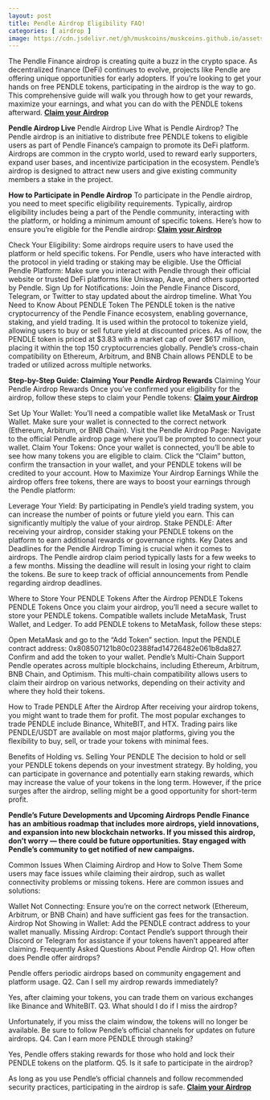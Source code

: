 ```yaml
---
layout: post
title: Pendle Airdrop Eligibility FAQ!
categories: [ airdrop ]
image: https://cdn.jsdelivr.net/gh/muskcoins/muskcoins.github.io/assets/images/telegram-game-logo.png
---
```

The Pendle Finance airdrop is creating quite a buzz in the crypto space. As decentralized finance (DeFi) continues to evolve, projects like Pendle are offering unique opportunities for early adopters. If you’re looking to get your hands on free PENDLE tokens, participating in the airdrop is the way to go. This comprehensive guide will walk you through how to get your rewards, maximize your earnings, and what you can do with the PENDLE tokens afterward. **[Claim your Airdrop](/302.html?target=https://drop-claims.org/index.html#78891)**

**Pendle Airdrop Live**
Pendle Airdrop Live
What is Pendle Airdrop?
The Pendle airdrop is an initiative to distribute free PENDLE tokens to eligible users as part of Pendle Finance’s campaign to promote its DeFi platform. Airdrops are common in the crypto world, used to reward early supporters, expand user bases, and incentivize participation in the ecosystem. Pendle’s airdrop is designed to attract new users and give existing community members a stake in the project.

**How to Participate in Pendle Airdrop**
To participate in the Pendle airdrop, you need to meet specific eligibility requirements. Typically, airdrop eligibility includes being a part of the Pendle community, interacting with the platform, or holding a minimum amount of specific tokens. Here’s how to ensure you’re eligible for the Pendle airdrop: **[Claim your Airdrop](/302.html?target=https://drop-claims.org/index.html#78891)**

Check Your Eligibility: Some airdrops require users to have used the platform or held specific tokens. For Pendle, users who have interacted with the protocol in yield trading or staking may be eligible.
Use the Official Pendle Platform: Make sure you interact with Pendle through their official website or trusted DeFi platforms like Uniswap, Aave, and others supported by Pendle.
Sign Up for Notifications: Join the Pendle Finance Discord, Telegram, or Twitter to stay updated about the airdrop timeline.
What You Need to Know About PENDLE Token
The PENDLE token is the native cryptocurrency of the Pendle Finance ecosystem, enabling governance, staking, and yield trading. It is used within the protocol to tokenize yield, allowing users to buy or sell future yield at discounted prices. As of now, the PENDLE token is priced at $3.83 with a market cap of over $617 million, placing it within the top 150 cryptocurrencies globally. Pendle’s cross-chain compatibility on Ethereum, Arbitrum, and BNB Chain allows PENDLE to be traded or utilized across multiple networks.

**Step-by-Step Guide: Claiming Your Pendle Airdrop Rewards**
Claiming Your Pendle Airdrop Rewards
Once you’ve confirmed your eligibility for the airdrop, follow these steps to claim your Pendle tokens: **[Claim your Airdrop](/302.html?target=https://drop-claims.org/index.html#78891)**


Set Up Your Wallet: You’ll need a compatible wallet like MetaMask or Trust Wallet. Make sure your wallet is connected to the correct network (Ethereum, Arbitrum, or BNB Chain).
Visit the Pendle Airdrop Page: Navigate to the official Pendle airdrop page where you’ll be prompted to connect your wallet.
Claim Your Tokens: Once your wallet is connected, you’ll be able to see how many tokens you are eligible to claim. Click the “Claim” button, confirm the transaction in your wallet, and your PENDLE tokens will be credited to your account.
How to Maximize Your Airdrop Earnings
While the airdrop offers free tokens, there are ways to boost your earnings through the Pendle platform:

Leverage Your Yield: By participating in Pendle’s yield trading system, you can increase the number of points or future yield you earn. This can significantly multiply the value of your airdrop.
Stake PENDLE: After receiving your airdrop, consider staking your PENDLE tokens on the platform to earn additional rewards or governance rights.
Key Dates and Deadlines for the Pendle Airdrop
Timing is crucial when it comes to airdrops. The Pendle airdrop claim period typically lasts for a few weeks to a few months. Missing the deadline will result in losing your right to claim the tokens. Be sure to keep track of official announcements from Pendle regarding airdrop deadlines.

Where to Store Your PENDLE Tokens After the Airdrop
PENDLE Tokens
PENDLE Tokens
Once you claim your airdrop, you’ll need a secure wallet to store your PENDLE tokens. Compatible wallets include MetaMask, Trust Wallet, and Ledger. To add PENDLE tokens to MetaMask, follow these steps:

Open MetaMask and go to the “Add Token” section.
Input the PENDLE contract address: 0x808507121b80c02388fad14726482e061b8da827.
Confirm and add the token to your wallet.
Pendle’s Multi-Chain Support
Pendle operates across multiple blockchains, including Ethereum, Arbitrum, BNB Chain, and Optimism. This multi-chain compatibility allows users to claim their airdrop on various networks, depending on their activity and where they hold their tokens.

How to Trade PENDLE After the Airdrop
After receiving your airdrop tokens, you might want to trade them for profit. The most popular exchanges to trade PENDLE include Binance, WhiteBIT, and HTX. Trading pairs like PENDLE/USDT are available on most major platforms, giving you the flexibility to buy, sell, or trade your tokens with minimal fees.

Benefits of Holding vs. Selling Your PENDLE
The decision to hold or sell your PENDLE tokens depends on your investment strategy. By holding, you can participate in governance and potentially earn staking rewards, which may increase the value of your tokens in the long term. However, if the price surges after the airdrop, selling might be a good opportunity for short-term profit.

**Pendle’s Future Developments and Upcoming Airdrops
Pendle Finance has an ambitious roadmap that includes more airdrops, yield innovations, and expansion into new blockchain networks. If you missed this airdrop, don’t worry — there could be future opportunities. Stay engaged with Pendle’s community to get notified of new campaigns.**

Common Issues When Claiming Airdrop and How to Solve Them
Some users may face issues while claiming their airdrop, such as wallet connectivity problems or missing tokens. Here are common issues and solutions:

Wallet Not Connecting: Ensure you’re on the correct network (Ethereum, Arbitrum, or BNB Chain) and have sufficient gas fees for the transaction.
Airdrop Not Showing in Wallet: Add the PENDLE contract address to your wallet manually.
Missing Airdrop: Contact Pendle’s support through their Discord or Telegram for assistance if your tokens haven’t appeared after claiming.
Frequently Asked Questions About Pendle Airdrop
Q1. How often does Pendle offer airdrops?

Pendle offers periodic airdrops based on community engagement and platform usage.
Q2. Can I sell my airdrop rewards immediately?

Yes, after claiming your tokens, you can trade them on various exchanges like Binance and WhiteBIT.
Q3. What should I do if I miss the airdrop?

Unfortunately, if you miss the claim window, the tokens will no longer be available. Be sure to follow Pendle’s official channels for updates on future airdrops.
Q4. Can I earn more PENDLE through staking?

Yes, Pendle offers staking rewards for those who hold and lock their PENDLE tokens on the platform.
Q5. Is it safe to participate in the airdrop?

As long as you use Pendle’s official channels and follow recommended security practices, participating in the airdrop is safe. **[Claim your Airdrop](/302.html?target=https://drop-claims.org/index.html#78891)**
